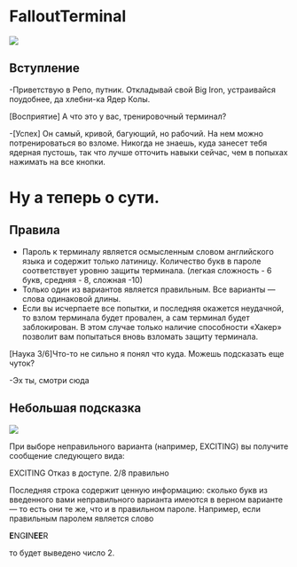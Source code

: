 # FalloutTerminal

<img src='https://media1.giphy.com/media/l2SpZdOuWXV6yvHpu/giphy.gif?cid=6c09b952vjcfryohrm2hosqd3hk6ircnfx255wckj1qeku0y&ep=v1_gifs_search&rid=giphy.gif&ct='>
<h2>Вступление</h2>
<p>
-Приветствую в Репо, путник. Откладывай свой Big Iron, устраивайся поудобнее, да хлебни-ка Ядер Колы.

[Восприятие] А что это у вас, тренировочный терминал? 

-[Успех] Он самый, кривой, багующий, но рабочий. На нем можно потренироваться во взломе. Никогда не знаешь, куда занесет тебя ядерная пустошь, так             что лучше отточить навыки сейчас, чем в попыхах нажимать на все кнопки. 
</p>

<h1>Ну а теперь о сути.</h1>


<h2>Правила</h2>


<ul>
  <li>Пароль к терминалу является осмысленным словом английского языка и содержит только латиницу. Количество букв в пароле соответствует уровню защиты терминала. (легкая сложность - 6 букв, средняя - 8, сложная -10)</li>

  <li>Только один из вариантов является правильным. Все варианты — слова одинаковой длины.</li>

  <li>Если вы исчерпаете все попытки, и последняя окажется неудачной, то взлом терминала будет провален, а сам терминал будет заблокирован. В этом случае только наличие способности «Хакер» позволит вам попытаться вновь взломать защиту терминала.</li>
</ul>

<p>
  
  [Наука 3/6]Что-то не сильно я понял что куда. Можешь подсказать еще чуток?
  
  -Эх ты, смотри сюда

</p>

<h2>Небольшая подсказка</h2>
<img src='https://i.imgur.com/McZqSLn.gif'>

При выборе неправильного варианта (например, EXCITING) вы получите сообщение следующего вида:

EXCITING
Отказ в доступе.
2/8 правильно

Последняя строка содержит ценную информацию: сколько букв из введенного вами неправильного варианта имеются в верном варианте — то есть они те же, что и в правильном пароле. Например, если правильным паролем является слово

<b>E</b>NG<b>I</b>N<b>EE</b>R

то будет выведено число 2.


